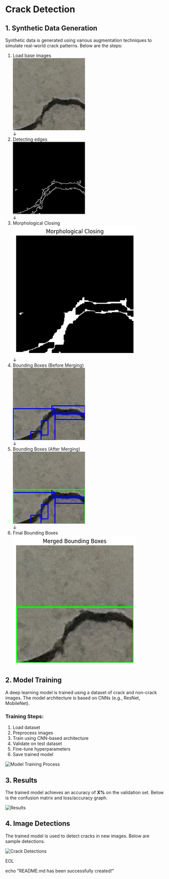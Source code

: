 
# Crack Detection

## 1. Synthetic Data Generation
Synthetic data is generated using various augmentation techniques to simulate real-world crack patterns. Below are the steps:

1. Load base images  
   ![Original Image](assets/a.jpg)  
   ↓  
2. Detecting edges  
   ![Edge Detection](assets/b.jpg)  
   ↓  
3. Morphological Closing  
   ![Morphological Closing](assets/c.png)  
   ↓  
4. Bounding Boxes (Before Merging)  
   ![Bounding Boxes Before Merging](assets/d.jpg)  
   ↓  
5. Bounding Boxes (After Merging)  
   ![Bounding Boxes After Merging](assets/e.jpg)  
   ↓  
6. Final Bounding Boxes  
   ![Final Bounding Boxes](assets/f.png)  

## 2. Model Training
A deep learning model is trained using a dataset of crack and non-crack images. The model architecture is based on CNNs (e.g., ResNet, MobileNet).

### Training Steps:
1. Load dataset  
2. Preprocess images  
3. Train using CNN-based architecture  
4. Validate on test dataset  
5. Fine-tune hyperparameters  
6. Save trained model  

![Model Training Process](images/model_training.png)

## 3. Results
The trained model achieves an accuracy of **X%** on the validation set. Below is the confusion matrix and loss/accuracy graph.

![Results](images/results.png)

## 4. Image Detections
The trained model is used to detect cracks in new images. Below are sample detections.

![Crack Detections](images/crack_detections.png)

EOL

echo "README.md has been successfully created!"
